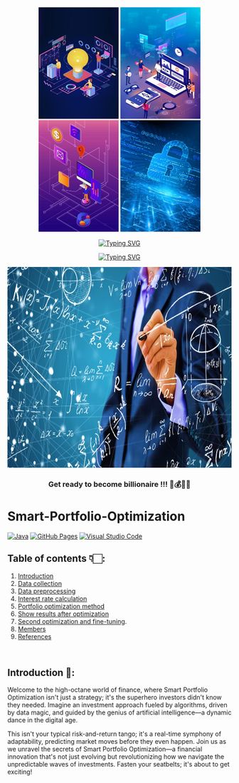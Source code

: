 <div align="center">
  <img src="./img_readme/pic3" alt="Banner" width="180" height="250">
  <img src="./img_readme/pic4" alt="Banner" width="180" height="250">
  <img src="./img_readme/pic5" alt="Banner" width="180" height="250">
  <img src="./img_readme/pic6" alt="Banner" width="180" height="250">
</div>
<p align="center">
  <!-- Typing SVG by DenverCoder1 - https://github.com/DenverCoder1/readme-typing-svg -->
    <a href="https://git.io/typing-svg"><img src="https://readme-typing-svg.demolab.com?font=Fira+Code&weight=999&size=60&pause=1000&color=7fffd4&width=850&height=80&lines=%7CWELCOM+TO+OUR+PROJECT%7C" alt="Typing SVG" /></a>
</p>
<p align="center">
  <!-- Typing SVG by DenverCoder1 - https://github.com/DenverCoder1/readme-typing-svg -->
    <a href="https://git.io/typing-svg"><img src="https://readme-typing-svg.demolab.com?font=Fira+Code&weight=700&size=50&pause=1000&color=00FF00&repeat=false&width=400&height=110&lines=Smart+Portfolio+Optimization" alt="Typing SVG" /></a>
    <p>
    <p>
</p>
<div align="center">
  <img src="./img_readme/pic2" alt="Banner" width="700" height="450">
</div>

<h3 align="center">Get ready to become billionaire !!! 🤑💰💸💵
 </h3>


# Smart-Portfolio-Optimization
<p>
<a href="#"><img alt="Java" src="https://custom-icon-badges.demolab.com/badge/Jupyter notebook-007396.svg?logo=java&logoColor=white"></a>
<a href="#"><img alt="GitHub Pages" src="https://img.shields.io/badge/GitHub%20Pages-327FC7.svg?logo=github&logoColor=white"></a>
<a href="#"><img alt="Visual Studio Code" src="https://img.shields.io/badge/Python-0078d7.svg?logo=visual-studio-code&logoColor=white"></a>
</p>

## Table of contents 👇🏻:
1. [Introduction](#Introduction)
2. [Data collection](#Data_collection)
3. [Data preprocessing](#Data_preprocessing)
4. [Interest rate calculation](#Interest_rate_calculation)
5. [Portfolio optimization method](#Portfolio_optimization_method)
6. [Show results after optimization](#Show_results_after_optimization)
4. [Second optimization and fine-tuning](#Second_optimization_and_fine-tuning).
7. [Members](#Members)
8. [References](#References)

<br>

## Introduction 🧐: 

Welcome to the high-octane world of finance, where Smart Portfolio Optimization isn't just a strategy; it's the superhero investors didn't know they needed. Imagine an investment approach fueled by algorithms, driven by data magic, and guided by the genius of artificial intelligence—a dynamic dance in the digital age.

This isn't your typical risk-and-return tango; it's a real-time symphony of adaptability, predicting market moves before they even happen. Join us as we unravel the secrets of Smart Portfolio Optimization—a financial innovation that's not just evolving but revolutionizing how we navigate the unpredictable waves of investments. Fasten your seatbelts; it's about to get exciting!
